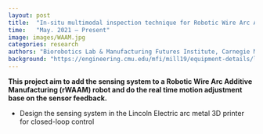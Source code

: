 ```yaml
---
layout: post
title:  "In-situ multimodal inspection technique for Robotic Wire Arc Additive Manufacturing (rWAAM)"
time:   "May. 2021 – Present"
image: images/WAAM.jpg
categories: research
authors: "Biorobotics Lab & Manufacturing Futures Institute, Carnegie Mellon University"
background: "https://engineering.cmu.edu/mfi/mill19/equipment-details/lincoln-electric-sculptprint-rnd.html"
---
```

**This project aim to add the sensing system to a Robotic Wire Arc Additive Manufacturing (rWAAM) robot and do the real time motion adjustment base on the sensor feedback.**
- Design the sensing system in the Lincoln Electric arc metal 3D printer for closed-loop control